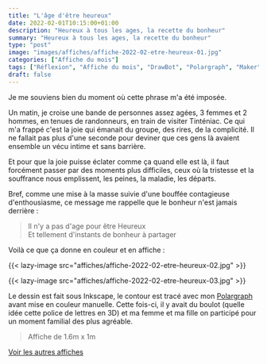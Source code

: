 ```yaml
---
title: "L'âge d'être heureux"
date: 2022-02-01T10:15:00+01:00
description: "Heureux à tous les ages, la recette du bonheur"
summary: "Heureux à tous les ages, la recette du bonheur"
type: "post"
image: "images/affiches/affiche-2022-02-etre-heureux-01.jpg"
categories: ["Affiche du mois"]
tags: ["Réflexion", "Affiche du mois", "DrawBot", "Polargraph", "Maker"]
draft: false
---
```



Je me souviens bien du moment où cette phrase m'a été imposée. 

Un matin, je croise une bande de personnes assez agées, 3 femmes et 2 hommes, 
en tenues de randonneurs, en train de visiter Tinténiac. 
Ce qui m'a frappé c'est la joie qui émanait du groupe, des rires, de la complicité. 
Il ne fallait pas plus d'une seconde pour deviner que ces gens là avaient ensemble un vécu 
intime et sans barrière. 

Et pour que la joie puisse éclater comme ça quand elle est là, il faut forcément
passer par des moments plus difficiles, ceux où la tristesse et la souffrance nous emplissent, 
les peines, la maladie, les départs.

Bref, comme une mise à la masse suivie d'une bouffée contagieuse d'enthousiasme, ce message me
rappelle que le bonheur n'est jamais derrière : 

> Il n'y a pas d'age pour être Heureux  
> Et tellement d'instants de bonheur à partager

Voilà ce que ça donne en couleur et en affiche : 

{{< lazy-image src="affiches/affiche-2022-02-etre-heureux-02.jpg" >}} 

{{< lazy-image src="affiches/affiche-2022-02-etre-heureux-03.jpg" >}} 

Le dessin est fait sous Inkscape, le contour est tracé avec mon [Polargraph](../drawbot-polargraph) 
avant mise en couleur manuelle. Cette fois-ci, il y avait du boulot (quelle idée cette
police de lettres en 3D) et ma femme et ma fille on participé pour un moment familial 
des plus agréable.

> Affiche de 1.6m x 1m

[Voir les autres affiches](/categories/affiche-du-mois)
